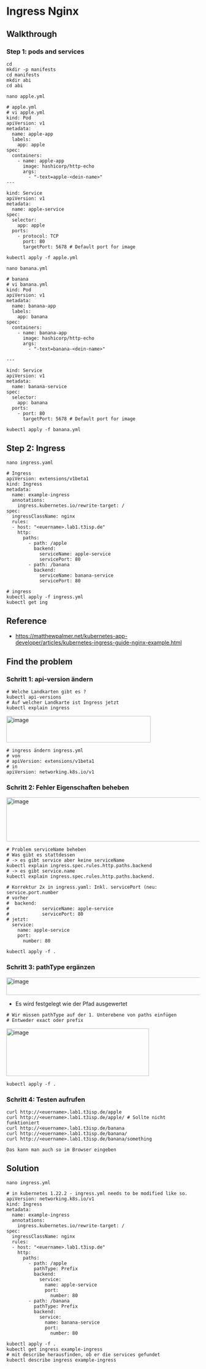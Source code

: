 # Ingress Nginx 

## Walkthrough 

### Step 1: pods and services

```
cd
mkdir -p manifests
cd manifests 
mkdir abi
cd abi
```

```
nano apple.yml
```

```
# apple.yml 
# vi apple.yml 
kind: Pod
apiVersion: v1
metadata:
  name: apple-app
  labels:
    app: apple
spec:
  containers:
    - name: apple-app
      image: hashicorp/http-echo
      args:
        - "-text=apple-<dein-name>"
---

kind: Service
apiVersion: v1
metadata:
  name: apple-service
spec:
  selector:
    app: apple
  ports:
    - protocol: TCP
      port: 80
      targetPort: 5678 # Default port for image
```

```
kubectl apply -f apple.yml 
```

```
nano banana.yml
```


```
# banana
# vi banana.yml
kind: Pod
apiVersion: v1
metadata:
  name: banana-app
  labels:
    app: banana
spec:
  containers:
    - name: banana-app
      image: hashicorp/http-echo
      args:
        - "-text=banana-<dein-name>"

---

kind: Service
apiVersion: v1
metadata:
  name: banana-service
spec:
  selector:
    app: banana
  ports:
    - port: 80
      targetPort: 5678 # Default port for image
```

```
kubectl apply -f banana.yml
```

## Step 2: Ingress 

```
nano ingress.yaml
```

```
# Ingress
apiVersion: extensions/v1beta1
kind: Ingress
metadata:
  name: example-ingress
  annotations:
    ingress.kubernetes.io/rewrite-target: /
spec:
  ingressClassName: nginx
  rules:
  - host: "<euername>.lab1.t3isp.de"
    http:
      paths:
        - path: /apple
          backend:
            serviceName: apple-service
            servicePort: 80
        - path: /banana
          backend:
            serviceName: banana-service
            servicePort: 80
```

```
# ingress 
kubectl apply -f ingress.yml
kubectl get ing 
```

## Reference 

  * https://matthewpalmer.net/kubernetes-app-developer/articles/kubernetes-ingress-guide-nginx-example.html

## Find the problem 


### Schritt 1: api-version ändern

```
# Welche Landkarten gibt es ?
kubectl api-versions
# Auf welcher Landkarte ist Ingress jetzt
kubectl explain ingress
```

<img width="376" height="69" alt="image" src="https://github.com/user-attachments/assets/15111f3d-f82e-4b79-99c4-2670e4332524" />

```
# ingress ändern ingress.yml 
# von
# apiVersion: extensions/v1beta1
# in
apiVersion: networking.k8s.io/v1
```

### Schritt 2: Fehler Eigenschaften beheben 

<img width="947" height="115" alt="image" src="https://github.com/user-attachments/assets/c2f7760e-2853-4f24-b6a1-20bafa779024" />

```
# Problem serviceName beheben
# Was gibt es stattdessen
# -> es gibt service aber keine serviceName 
kubectl explain ingress.spec.rules.http.paths.backend
# -> es gibt service.name 
kubectl explain ingress.spec.rules.http.paths.backend.
```

```
# Korrektur 2x in ingress.yaml: Inkl. servicePort (neu: service.port.number
# vorher
#  backend:
#            serviceName: apple-service
#            servicePort: 80
# jetzt:
  service:
    name: apple-service
    port:
      number: 80
```

```
kubectl apply -f . 
```

### Schritt 3: pathType ergänzen 

<img width="907" height="46" alt="image" src="https://github.com/user-attachments/assets/8da36c28-7737-49ba-a9a0-994a21fd02fb" />


  * Es wird festgelegt wie der Pfad ausgewertet

```
# Wir müssen pathType auf der 1. Unterebene von paths einfügen
# Entweder exact oder prefix 
```

<img width="372" height="124" alt="image" src="https://github.com/user-attachments/assets/615884d5-2335-4dc1-99fd-cc79a224a8b6" />

```
kubectl apply -f .
```

### Schritt 4: Testen aufrufen 

```
curl http://<euername>.lab1.t3isp.de/apple
curl http://<euername>.lab1.t3isp.de/apple/ # Sollte nicht funktioniert
curl http://<euername>.lab1.t3isp.de/banana
curl http://<euername>.lab1.t3isp.de/banana/
curl http://<euername>.lab1.t3isp.de/banana/something
```

```
Das kann man auch so im Browser eingeben
```

## Solution

```
nano ingress.yml
```

```
# in kubernetes 1.22.2 - ingress.yml needs to be modified like so.
apiVersion: networking.k8s.io/v1
kind: Ingress
metadata:
  name: example-ingress
  annotations:
    ingress.kubernetes.io/rewrite-target: /
spec:
  ingressClassName: nginx
  rules:
  - host: "<euername>.lab1.t3isp.de"
    http:
      paths:
        - path: /apple
          pathType: Prefix
          backend:
            service:
              name: apple-service
              port:
                number: 80
        - path: /banana
          pathType: Prefix
          backend:
            service:
              name: banana-service
              port:
                number: 80                
```

```
kubectl apply -f .
kubectl get ingress example-ingress
# mit describe herausfinden, ob er die services gefundet 
kubectl describe ingress example-ingress
```
